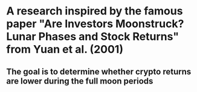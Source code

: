 # A research inspired by the famous paper "Are Investors Moonstruck? Lunar Phases and Stock Returns" from Yuan et al. (2001)
## The goal is to determine whether crypto returns are lower during the full moon periods
